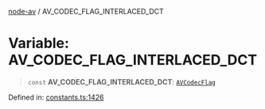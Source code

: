 [node-av](../globals.md) / AV\_CODEC\_FLAG\_INTERLACED\_DCT

# Variable: AV\_CODEC\_FLAG\_INTERLACED\_DCT

> `const` **AV\_CODEC\_FLAG\_INTERLACED\_DCT**: [`AVCodecFlag`](../type-aliases/AVCodecFlag.md)

Defined in: [constants.ts:1426](https://github.com/seydx/av/blob/f8631fc881b394300b1479f511d55cf1c370a87f/src/constants/constants.ts#L1426)
